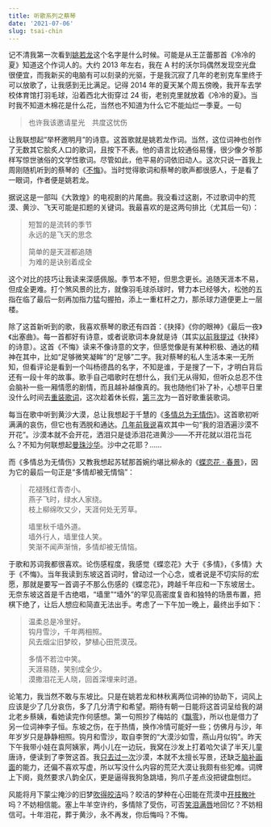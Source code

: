 ```yaml
---
title: 听歌系列之蔡琴
date: '2021-07-06'
slug: tsai-chin
---
```


记不清我第一次看到[姚若龙](https://baike.baidu.com/item/%E5%A7%9A%E8%8B%A5%E9%BE%99)这个名字是什么时候。可能是从王芷蕾那首《冷冷的夏》知道这个作词人的。大约 2013 年左右，我在 A 村的沃尔玛偶然发现空光盘很便宜，而我新买的电脑有可以刻录的光驱，于是我沉寂了几年的老别克车里终于可以放歌了，让我感到无比满足。记得 2014 年的夏天某个周五傍晚，我开车去学校体育馆打羽毛球，沿着西北大街穿过 24 街，老别克里就放着《冷冷的夏》。当时我不知道木棉花是什么花，当然也不知道为什么它不能灿烂一季夏。一句

> 也许我该邀请星光　共度这忧伤

让我联想起“举杯邀明月”的诗意。这首歌就是姚若龙作词。当然，这位词神也创作了无数其它脍炙人口的歌词，且按下不表。他的语言比较通俗易懂，很少像夕爷那样写惊世骇俗的文学性歌词。尽管如此，他平易的词依旧动人。这次只说一首我上周刚随机听到的蔡琴的《[不悔](https://music.163.com/song?id=209833)》。当时觉得歌词和蔡琴的歌声都很感人，于是看了一眼词，作者便是姚若龙。

据说这是一部叫《大敦煌》的电视剧的片尾曲。我没看过这剧，不过歌词中的荒漠、黄沙、飞天可能是扣题的关键词。我最喜欢的是这两句排比（尤其后一句）：

> 短暂的是流转的季节  
> 永远的是飞天的思念  
>
> 简单的是天涯都追随  
> 为难的是诀别着成全

这个对比的技巧让我读来深感佩服。季节本不短，但思念更长。追随天涯本不易，但成全更难。打个煞风景的比方，就像羽毛球杀球时，臂力本已经够大，松弛的五指在临了最后一刻再加指力猛勾握拍，添上一重杠杆之力，那杀球力道便更上一层楼。

除了这首新听到的歌，我喜欢蔡琴的歌还有四首：《抉择》《你的眼神》《最后一夜》《出塞曲》。每一首都好有诗意，或者说歌词本身就是诗（其实[以前我提过](/cn/2017/12/poetic-lyrics/)《抉择》的诗意）。这首《不悔》读来不像诗意的文字，但感觉像是有某种积极、通达的精神在其中，比如“足够微笑凝眸”的“足够”二字。我对蔡琴的私人生活本来一无所知，但看评论是看到一个叫杨德昌的名字，不知是谁，于是搜了一下，才明白背后还有一段十年的故事。歌手自己唱歌时在想什么，我们无从得知，但听众总忍不住会脑补一些一厢情愿的剧情，而且越补越像真的。我也随他们补了补，心想平日里没什么时间去[重装歌词](/cn/2019/04/no-tears/)，这次趁着休长假，[第](/cn/2019/04/no-tears/)三[次](/cn/2020/07/rainy-day/)为一首好歌重装歌词。

每当在歌中听到黄沙大漠，总让我想起于千慧的《[多情总为无情伤](https://music.163.com/song?id=323266)》。这首歌初听满满的哀伤，但它也有洒脱和通达。[几年前我说](/cn/2017/12/poetic-lyrics/)喜欢其中一句“我的泪洒遍沙漠不开花”。沙漠本就不会开花，洒泪只是徒添泪花进黄沙——不开花就以泪花当花么？不知为何联想起[曼珠](https://music.163.com/song?id=669344)[沙华](https://music.163.com/song?id=276237)。沙中之花耶？……

而《多情总为无情伤》又教我想起苏轼那首婉约堪比柳永的《[蝶恋花 · 春景](https://baike.baidu.com/item/%E8%9D%B6%E6%81%8B%E8%8A%B1%C2%B7%E6%98%A5%E6%99%AF/1687045)》，因为它的最后一句正是“多情却被无情恼”：

> 花褪残红青杏小。  
> 燕子飞时，绿水人家绕。  
> 枝上柳绵吹又少，天涯何处无芳草。
>
> 墙里秋千墙外道。  
> 墙外行人，墙里佳人笑。  
> 笑渐不闻声渐悄，多情却被无情恼。

于歌和苏词我都很喜欢。论伤感程度，我感觉《蝶恋花》大于《多情》，《多情》大于《不悔》。当年我读到东坡这首词时，曾动过一个心念，或者说是不切实际的宏愿，那就是要写一首调子不那么伤感的《蝶恋花》，跨越千年应和一下东坡居士。无奈东坡这首是千古绝唱，“墙里”“墙外”的罕见高密度复沓和独特的场景布置，把棋下绝了，让后人想应和简直无法出手。考虑了一下午加一晚上，最终出手如下：

> 温柔总是冷里好。  
> 钩月雪沙，千年两相照。  
> 风去烟尘旧梦皎，梦植心田荒漠茂。
>
> 多情不若泣中笑。  
> 天涯易随，笑别成全少。  
> 漠撒泪花无人晓，回首深埋来时道。

<!-- 犹豫了一下是用深埋还是深葬，还是决定用“埋”；“葬”有照顾平仄对仗上的优势，但悲气太重。 -->

<!-- 漠撒，本考虑的是“默撒”，但“默”又带来悲气，而且与“无人”的意思重复；“漠”除了沙漠，还可以取“淡漠”意，淡漠地放下。通常说“洒泪”，但此处用“撒”是为了照顾花，撒花非洒花。而且“洒泪”也太悲，洒泪是被动地从眼中洒；撒泪是从手中，更有主动意。 -->

<!-- 若想保住某件东西，最好的办法就是不去理它。爱得太过的东西容易毁灭，要冷眼对待一切，特别是你心爱的事物。那样，它们生存的机会反而多一些。《肖斯塔科维奇回忆录》 -->

论笔力，我当然不敢与东坡比。只是在姚若龙和林秋离两位词神的协助下，词风上应该是少了几分哀伤，多了几分清宁和希望。期待有朝一日能将这首词呈给我的湖北老乡蔡姨，看她读完作何感想。第一句照抄了梅姑的《[飘零](https://music.163.com/song?id=27483134)》，所以也是借力了另一位词神李子恒。东坡之伤，在于热情，换作冷情可能好一些；仿佛月与沙，年年岁岁只是静静相照。钩月和雪沙，取自李贺的“大漠沙如雪，燕山月似钩”。昨天下午我带小娃在袁阿姨家，两小儿在一边玩，我窝在沙发上打着哈欠读了半天儿童唐诗，便读到了李贺这首。我[只去过一次](/cn/2008/05/tired/)沙漠，本就不太擅长写景，还缺乏[脑补画面](/cn/2019/07/aphantasia/)的能力，还偏不喜欢写虚，所以写没什么内容的荒茫大漠让我颇有些犯难。词牌上下阕，竟然要求八韵全仄，更是逼得我狗急跳墙，狗爪子差点没把键盘刨烂。

风能将月下蒙尘掩沙的旧梦[吹得皎洁](https://music.163.com/song?id=162446)吗？皎洁的梦种在心田能在荒漠中[开枝散叶](https://music.163.com/song?id=298079)吗？不妨相信能。塞上牛羊空许约，多情除了受伤，可否[笑泪满唇](/cn/2019/06/dusk/)地回忆？不妨相信可。十年泪花，葬于黄沙，永不再发，你后悔吗？不悔。
